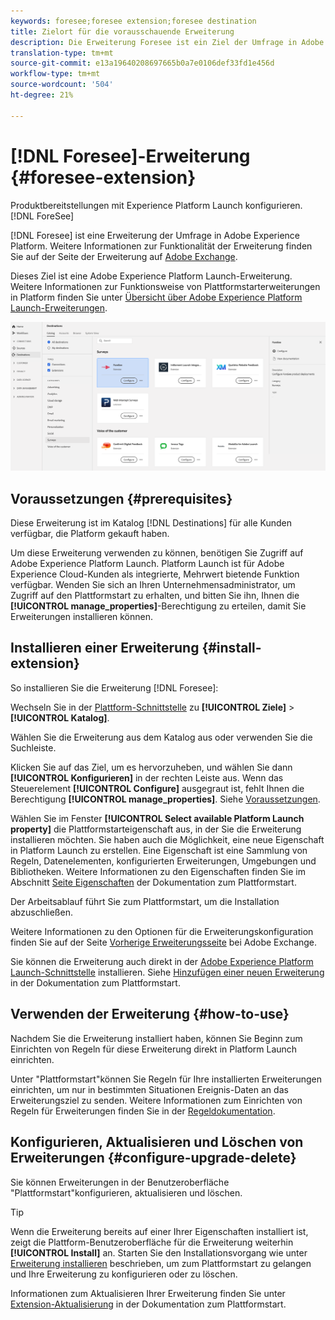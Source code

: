 ```yaml
---
keywords: foresee;foresee extension;foresee destination
title: Zielort für die vorausschauende Erweiterung
description: Die Erweiterung Foresee ist ein Ziel der Umfrage in Adobe Experience Platform. Weitere Informationen zur Funktionalität der Erweiterung finden Sie auf der Seite der Erweiterung auf Adobe Exchange.
translation-type: tm+mt
source-git-commit: e13a19640208697665b0a7e0106def33fd1e456d
workflow-type: tm+mt
source-wordcount: '504'
ht-degree: 21%

---
```



# [!DNL Foresee]-Erweiterung {#foresee-extension}

Produktbereitstellungen mit Experience Platform Launch konfigurieren.[!DNL ForeSee]

[!DNL Foresee] ist eine Erweiterung der Umfrage in Adobe Experience Platform. Weitere Informationen zur Funktionalität der Erweiterung finden Sie auf der Seite der Erweiterung auf [Adobe Exchange](https://exchange.adobe.com/experiencecloud.details.100164.html).

Dieses Ziel ist eine Adobe Experience Platform Launch-Erweiterung. Weitere Informationen zur Funktionsweise von Plattformstarterweiterungen in Platform finden Sie unter [Übersicht über Adobe Experience Platform Launch-Erweiterungen](../launch-extensions/overview.md).

![Foresee-Erweiterung](../../assets/catalog/survey/foresee/catalog.png)

## Voraussetzungen {#prerequisites}

Diese Erweiterung ist im Katalog [!DNL Destinations] für alle Kunden verfügbar, die Platform gekauft haben.

Um diese Erweiterung verwenden zu können, benötigen Sie Zugriff auf Adobe Experience Platform Launch.  Platform Launch ist für Adobe Experience Cloud-Kunden als integrierte, Mehrwert bietende Funktion verfügbar. Wenden Sie sich an Ihren Unternehmensadministrator, um Zugriff auf den Plattformstart zu erhalten, und bitten Sie ihn, Ihnen die **[!UICONTROL manage_properties]**-Berechtigung zu erteilen, damit Sie Erweiterungen installieren können.

## Installieren einer Erweiterung {#install-extension}

So installieren Sie die Erweiterung [!DNL Foresee]:

Wechseln Sie in der [Plattform-Schnittstelle](http://platform.adobe.com/) zu **[!UICONTROL Ziele]** > **[!UICONTROL Katalog]**.

Wählen Sie die Erweiterung aus dem Katalog aus oder verwenden Sie die Suchleiste.

Klicken Sie auf das Ziel, um es hervorzuheben, und wählen Sie dann **[!UICONTROL Konfigurieren]** in der rechten Leiste aus. Wenn das Steuerelement **[!UICONTROL Configure]** ausgegraut ist, fehlt Ihnen die Berechtigung **[!UICONTROL manage_properties]**. Siehe [Voraussetzungen](#prerequisites).

Wählen Sie im Fenster **[!UICONTROL Select available Platform Launch property]** die Plattformstarteigenschaft aus, in der Sie die Erweiterung installieren möchten. Sie haben auch die Möglichkeit, eine neue Eigenschaft in Platform Launch zu erstellen. Eine Eigenschaft ist eine Sammlung von Regeln, Datenelementen, konfigurierten Erweiterungen, Umgebungen und Bibliotheken. Weitere Informationen zu den Eigenschaften finden Sie im Abschnitt [Seite Eigenschaften](https://experienceleague.adobe.com/docs/launch/using/reference/admin/companies-and-properties.html#properties-page) der Dokumentation zum Plattformstart.

Der Arbeitsablauf führt Sie zum Plattformstart, um die Installation abzuschließen.

Weitere Informationen zu den Optionen für die Erweiterungskonfiguration finden Sie auf der Seite [Vorherige Erweiterungsseite](https://exchange.adobe.com/experiencecloud.details.100164.html) bei Adobe Exchange.

Sie können die Erweiterung auch direkt in der [Adobe Experience Platform Launch-Schnittstelle](https://launch.adobe.com/) installieren. Siehe [Hinzufügen einer neuen Erweiterung](https://experienceleague.adobe.com/docs/launch/using/reference/manage-resources/extensions/overview.html?lang=en#add-a-new-extension) in der Dokumentation zum Plattformstart.

## Verwenden der Erweiterung {#how-to-use}

Nachdem Sie die Erweiterung installiert haben, können Sie Beginn zum Einrichten von Regeln für diese Erweiterung direkt in Platform Launch einrichten.

Unter &quot;Plattformstart&quot;können Sie Regeln für Ihre installierten Erweiterungen einrichten, um nur in bestimmten Situationen Ereignis-Daten an das Erweiterungsziel zu senden. Weitere Informationen zum Einrichten von Regeln für Erweiterungen finden Sie in der [Regeldokumentation](https://experienceleague.adobe.com/docs/launch/using/reference/manage-resources/rules.html).

## Konfigurieren, Aktualisieren und Löschen von Erweiterungen {#configure-upgrade-delete}

Sie können Erweiterungen in der Benutzeroberfläche &quot;Plattformstart&quot;konfigurieren, aktualisieren und löschen.

>[!TIP]
>
>Wenn die Erweiterung bereits auf einer Ihrer Eigenschaften installiert ist, zeigt die Plattform-Benutzeroberfläche für die Erweiterung weiterhin **[!UICONTROL Install]** an. Starten Sie den Installationsvorgang wie unter [Erweiterung installieren](#install-extension) beschrieben, um zum Plattformstart zu gelangen und Ihre Erweiterung zu konfigurieren oder zu löschen.

Informationen zum Aktualisieren Ihrer Erweiterung finden Sie unter [Extension-Aktualisierung](https://experienceleague.adobe.com/docs/launch/using/reference/manage-resources/extensions/extension-upgrade.html) in der Dokumentation zum Plattformstart.
